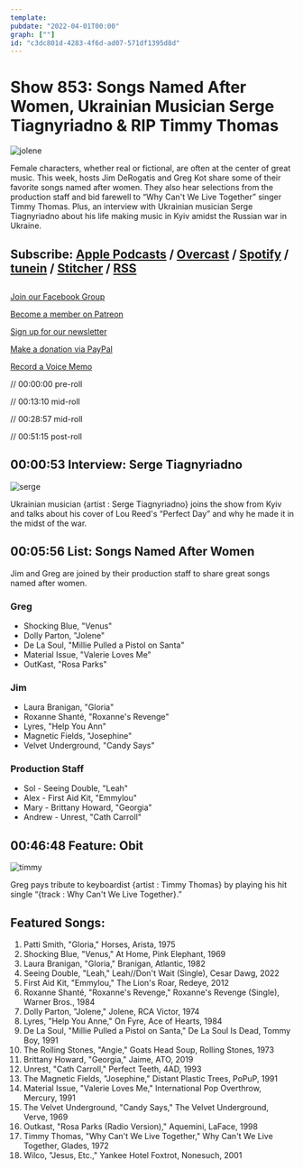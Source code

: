 ```yaml
---
template: 
pubdate: "2022-04-01T00:00"
graph: [""]
id: "c3dc801d-4283-4f6d-ad07-571df1395d8d"
---
```






# Show 853: Songs Named After Women, Ukrainian Musician Serge Tiagnyriadno & RIP Timmy Thomas

![jolene](https://static.soundopinions.org/images/2022/jolene.jpeg)

Female characters, whether real or fictional, are often at the center of great music. This week, hosts Jim DeRogatis and Greg Kot share some of their favorite songs named after women. They also hear selections from the production staff and bid farewell to “Why Can't We Live Together” singer Timmy Thomas. Plus, an interview with Ukrainian musician Serge Tiagnyriadno about his life making music in Kyiv amidst the Russian war in Ukraine.  



## Subscribe: [Apple Podcasts](https://itunes.apple.com/us/podcast/sound-opinions/id94793843) / [Overcast](https://overcast.fm/itunes94793843/sound-opinions) / [Spotify](https://open.spotify.com/show/1kNR8YL7TBrQuRxDdS4wtU) / [tunein](https://tunein.com/podcasts/Music-Podcasts/Sound-Opinions-p60273/) / [Stitcher](http://www.stitcher.com/podcast/sound-opinions) / [RSS](https://feeds.simplecast.com/Nn6fjnB0)



## 

[Join our Facebook Group](https://bit.ly/3sivr9T)

[Become a member on Patreon](https://bit.ly/3slWZvc)

[Sign up for our newsletter](https://bit.ly/3eEvRnG)

[Make a donation via PayPal](https://bit.ly/3dmt9lU)

[Record a Voice Memo](https://bit.ly/2RyD5Ah)

// 00:00:00 pre-roll

// 00:13:10 mid-roll

// 00:28:57 mid-roll

// 00:51:15 post-roll



## 00:00:53 Interview: Serge Tiagnyriadno

![serge](https://static.soundopinions.org/images/2022/serge.jpeg)

Ukrainian musician {artist : Serge Tiagnyriadno} joins the show from Kyiv and talks about his cover of Lou Reed's “Perfect Day” and why he made it in the midst of the war.



## 00:05:56 List: Songs Named After Women

Jim and Greg are joined by their production staff to share great songs named after women.


### Greg

- Shocking Blue, "Venus"
- Dolly Parton, "Jolene"
- De La Soul, "Millie Pulled a Pistol on Santa"
- Material Issue, "Valerie Loves Me"
- OutKast, "Rosa Parks"


### Jim

- Laura Branigan, "Gloria"
- Roxanne Shanté, "Roxanne's Revenge"
- Lyres, "Help You Ann"
- Magnetic Fields, "Josephine"
- Velvet Underground, "Candy Says"


### Production Staff

- Sol - Seeing Double, "Leah"
- Alex - First Aid Kit, "Emmylou"
- Mary - Brittany Howard, "Georgia"
- Andrew - Unrest, "Cath Carroll"



## 00:46:48 Feature: Obit

![timmy](https://static.soundopinions.org/images/2022/timmy.jpeg)

Greg pays tribute to keyboardist {artist : Timmy Thomas} by playing his hit single “{track : Why Can't We Live Together}.”



## Featured Songs:

1. Patti Smith, "Gloria," Horses, Arista, 1975
2. Shocking Blue, "Venus," At Home, Pink Elephant, 1969
3. Laura Branigan, "Gloria," Branigan, Atlantic, 1982
4. Seeing Double, "Leah," Leah//Don't Wait (Single), Cesar Dawg, 2022
5. First Aid Kit, "Emmylou," The Lion's Roar, Redeye, 2012
6. Roxanne Shanté, "Roxanne's Revenge," Roxanne's Revenge (Single), Warner Bros., 1984
7. Dolly Parton, "Jolene," Jolene, RCA Victor, 1974
8. Lyres, "Help You Anne," On Fyre, Ace of Hearts, 1984
9. De La Soul, "Millie Pulled a Pistol on Santa," De La Soul Is Dead, Tommy Boy, 1991
10. The Rolling Stones, "Angie," Goats Head Soup, Rolling Stones, 1973
11. Brittany Howard, "Georgia," Jaime, ATO, 2019
12. Unrest, "Cath Carroll," Perfect Teeth, 4AD, 1993
13. The Magnetic Fields, "Josephine," Distant Plastic Trees, PoPuP, 1991
14. Material Issue, "Valerie Loves Me," International Pop Overthrow, Mercury, 1991
15. The Velvet Underground, "Candy Says," The Velvet Underground, Verve, 1969
16. Outkast, "Rosa Parks (Radio Version)," Aquemini, LaFace, 1998
17. Timmy Thomas, "Why Can't We Live Together," Why Can't We Live Together, Glades, 1972
18. Wilco, "Jesus, Etc.," Yankee Hotel Foxtrot, Nonesuch, 2001